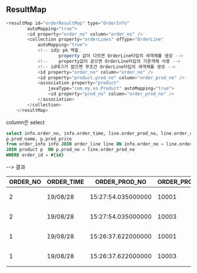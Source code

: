 
## ResultMap
```java
<resultMap id="orderResultMap" type="OrderInfo"
		autoMapping="true">
		<id property="order_no" column="order_no" />
		<collection property="orderLines" ofType="OrderLine"
			autoMapping="true">
			<!-- id는 pk 역할.
					property 값이 다르면 OrderLine타입의 새객채를 생성 -->
			<!-- 	property값이 같으면 OrderLine타입의 기존객체 사용 -->
			<!-- id태그가 없으면 무조건 OrderLine타입의 새객체를 생성 -->
			<id property="order_no" column="order_no" />
			<id property="product.prod_no" column="order_prod_no" />
			<association property="product"
				javaType="com.my.vo.Product" autoMapping="true">
				<id property="prod_no" column="order_prod_no" />
			</association>
		</collection>
	</resultMap>
```
 column은 select 
```sql
select info.order_no, info.order_time, line.order_prod_no, line.order_quantity,
p.prod_name, p.prod_price
from order_info info JOIN order_line line ON info.order_no = line.order_no
JOIN product p  ON p.prod_no = line.order_prod_no
WHERE order_id = #{id}
```
--> 결과

| ORDER_NO |ORDER_TIME  |ORDER_PROD_NO  |ORDER_PROD_QUANTITY  |PROD_NAME|PROD_PRICE|
|--|--|--|--|--|--|
2|	19/08/28 |15:27:54.035000000|10001|	2|플로랄 스타벅스 더블 샷|	3000
2|	19/08/28 |15:27:54.035000000|	10003	|3	|나이트로 쇼콜라|	4000
1|	19/08/28 |15:26:37.622000000|	10001|	2	|플로랄 스타벅스 더블 샷|	3000
1	|19/08/28| 15:26:37.622000000	|10003	|3|	나이트로 쇼콜라|	4000

<!--stackedit_data:
eyJoaXN0b3J5IjpbLTYyNDUxMTM0MiwxNzQ1NzczNzQ2LC00MT
QyNjQ5MzksLTIxNDM3OTc0NTJdfQ==
-->